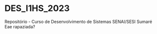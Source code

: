 # DES_I1HS_2023
Repositório - Curso de Desenvolvimento de Sistemas SENAI/SESI Sumaré
Eae rapaziada?
